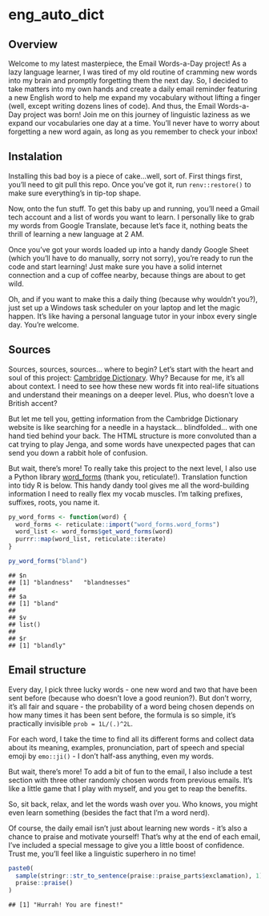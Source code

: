 eng_auto_dict
================

## Overview

Welcome to my latest masterpiece, the Email Words-a-Day project! As a
lazy language learner, I was tired of my old routine of cramming new
words into my brain and promptly forgetting them the next day. So, I
decided to take matters into my own hands and create a daily email
reminder featuring a new English word to help me expand my vocabulary
without lifting a finger (well, except writing dozens lines of code).
And thus, the Email Words-a-Day project was born! Join me on this
journey of linguistic laziness as we expand our vocabularies one day at
a time. You’ll never have to worry about forgetting a new word again, as
long as you remember to check your inbox!

## Instalation

Installing this bad boy is a piece of cake…well, sort of. First things
first, you’ll need to git pull this repo. Once you’ve got it, run
`renv::restore()` to make sure everything’s in tip-top shape.

Now, onto the fun stuff. To get this baby up and running, you’ll need a
Gmail tech account and a list of words you want to learn. I personally
like to grab my words from Google Translate, because let’s face it,
nothing beats the thrill of learning a new language at 2 AM.

Once you’ve got your words loaded up into a handy dandy Google Sheet
(which you’ll have to do manually, sorry not sorry), you’re ready to run
the code and start learning! Just make sure you have a solid internet
connection and a cup of coffee nearby, because things are about to get
wild.

Oh, and if you want to make this a daily thing (because why wouldn’t
you?), just set up a Windows task scheduler on your laptop and let the
magic happen. It’s like having a personal language tutor in your inbox
every single day. You’re welcome.

## Sources

Sources, sources, sources… where to begin? Let’s start with the heart
and soul of this project: [Cambridge
Dictionary](https://dictionary.cambridge.org/). Why? Because for me,
it’s all about context. I need to see how these new words fit into
real-life situations and understand their meanings on a deeper level.
Plus, who doesn’t love a British accent?

But let me tell you, getting information from the Cambridge Dictionary
website is like searching for a needle in a haystack… blindfolded… with
one hand tied behind your back. The HTML structure is more convoluted
than a cat trying to play Jenga, and some words have unexpected pages
that can send you down a rabbit hole of confusion.

But wait, there’s more! To really take this project to the next level, I
also use a Python library
[word_forms](https://github.com/gutfeeling/word_forms) (thank you,
reticulate!). Translation function into tidy R is below. This handy
dandy tool gives me all the word-building information I need to really
flex my vocab muscles. I’m talking prefixes, suffixes, roots, you name
it.

``` r
py_word_forms <- function(word) {
  word_forms <- reticulate::import("word_forms.word_forms")
  word_list <- word_forms$get_word_forms(word)
  purrr::map(word_list, reticulate::iterate)
}

py_word_forms("bland")
```

    ## $n
    ## [1] "blandness"   "blandnesses"
    ## 
    ## $a
    ## [1] "bland"
    ## 
    ## $v
    ## list()
    ## 
    ## $r
    ## [1] "blandly"

## Email structure

Every day, I pick three lucky words - one new word and two that have
been sent before (because who doesn’t love a good reunion?). But don’t
worry, it’s all fair and square - the probability of a word being chosen
depends on how many times it has been sent before, the formula is so
simple, it’s practically invisible `prob = 1L/(.)^2L`.

For each word, I take the time to find all its different forms and
collect data about its meaning, examples, pronunciation, part of speech
and special emoji by `emo::ji()` - I don’t half-ass anything, even my
words.

But wait, there’s more! To add a bit of fun to the email, I also include
a test section with three other randomly chosen words from previous
emails. It’s like a little game that I play with myself, and you get to
reap the benefits.

So, sit back, relax, and let the words wash over you. Who knows, you
might even learn something (besides the fact that I’m a word nerd).

Of course, the daily email isn’t just about learning new words - it’s
also a chance to praise and motivate yourself! That’s why at the end of
each email, I’ve included a special message to give you a little boost
of confidence. Trust me, you’ll feel like a linguistic superhero in no
time!

``` r
paste0(
  sample(stringr::str_to_sentence(praise::praise_parts$exclamation), 1), "! ", 
  praise::praise()
)
```

    ## [1] "Hurrah! You are finest!"
